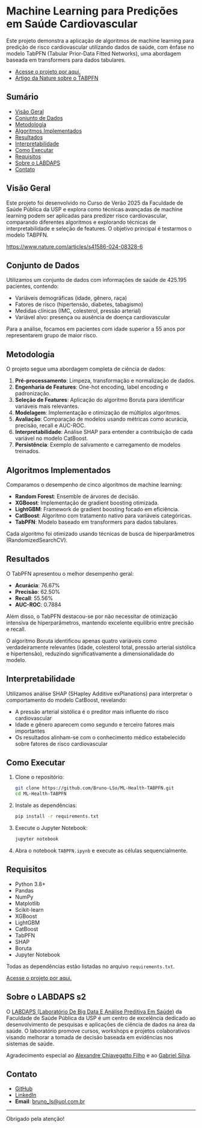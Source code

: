 # Machine Learning para Predições em Saúde Cardiovascular

Este projeto demonstra a aplicação de algoritmos de machine learning para predição de risco cardiovascular utilizando dados de saúde, com ênfase no modelo TabPFN (Tabular Prior-Data Fitted Networks), uma abordagem baseada em transformers para dados tabulares.

- [Acesse o projeto por aqui.](TABPFNHealth.ipynb)
- [Artigo da Nature sobre o TABPFN](https://www.nature.com/articles/s41586-024-08328-6)

## Sumário
- [Visão Geral](#visão-geral)
- [Conjunto de Dados](#conjunto-de-dados)
- [Metodologia](#metodologia)
- [Algoritmos Implementados](#algoritmos-implementados)
- [Resultados](#resultados)
- [Interpretabilidade](#interpretabilidade)
- [Como Executar](#como-executar)
- [Requisitos](#requisitos)
- [Sobre o LABDAPS](#sobre-o-labdaps-s2)
- [Contato](#contato)

## Visão Geral

Este projeto foi desenvolvido no Curso de Verão 2025 da Faculdade de Saúde Pública da USP e explora como técnicas avançadas de machine learning podem ser aplicadas para predizer risco cardiovascular, comparando diferentes algoritmos e explorando técnicas de interpretabilidade e seleção de features. O objetivo principal é testarmos o modelo TABPFN.

https://www.nature.com/articles/s41586-024-08328-6

## Conjunto de Dados

Utilizamos um conjunto de dados com informações de saúde de 425.195 pacientes, contendo:
- Variáveis demográficas (idade, gênero, raça)
- Fatores de risco (hipertensão, diabetes, tabagismo)
- Medidas clínicas (IMC, colesterol, pressão arterial)
- Variável alvo: presença ou ausência de doença cardiovascular

Para a análise, focamos em pacientes com idade superior a 55 anos por representarem grupo de maior risco.

## Metodologia

O projeto segue uma abordagem completa de ciência de dados:

1. **Pré-processamento**: Limpeza, transformação e normalização de dados.
2. **Engenharia de Features**: One-hot encoding, label encoding e padronização.
3. **Seleção de Features**: Aplicação do algoritmo Boruta para identificar variáveis mais relevantes.
4. **Modelagem**: Implementação e otimização de múltiplos algoritmos.
5. **Avaliação**: Comparação de modelos usando métricas como acurácia, precisão, recall e AUC-ROC.
6. **Interpretabilidade**: Análise SHAP para entender a contribuição de cada variável no modelo CatBoost.
7. **Persistência**: Exemplo de salvamento e carregamento de modelos treinados.

## Algoritmos Implementados

Comparamos o desempenho de cinco algoritmos de machine learning:

- **Random Forest**: Ensemble de árvores de decisão.
- **XGBoost**: Implementação de gradient boosting otimizada.
- **LightGBM**: Framework de gradient boosting focado em eficiência.
- **CatBoost**: Algoritmo com tratamento nativo para variáveis categóricas.
- **TabPFN**: Modelo baseado em transformers para dados tabulares.

Cada algoritmo foi otimizado usando técnicas de busca de hiperparâmetros (RandomizedSearchCV).

## Resultados

O TabPFN apresentou o melhor desempenho geral:
- **Acurácia**: 76.67%
- **Precisão**: 62.50% 
- **Recall**: 55.56%
- **AUC-ROC**: 0.7884

Além disso, o TabPFN destacou-se por não necessitar de otimização intensiva de hiperparâmetros, mantendo excelente equilíbrio entre precisão e recall.

O algoritmo Boruta identificou apenas quatro variáveis como verdadeiramente relevantes (idade, colesterol total, pressão arterial sistólica e hipertensão), reduzindo significativamente a dimensionalidade do modelo.

## Interpretabilidade

Utilizamos análise SHAP (SHapley Additive exPlanations) para interpretar o comportamento do modelo CatBoost, revelando:

- A pressão arterial sistólica é o preditor mais influente do risco cardiovascular
- Idade e gênero aparecem como segundo e terceiro fatores mais importantes
- Os resultados alinham-se com o conhecimento médico estabelecido sobre fatores de risco cardiovascular

## Como Executar

1. Clone o repositório:
   ```bash
   git clone https://github.com/Bruno-LSo/ML-Health-TABPFN.git
   cd ML-Health-TABPFN
   ```

2. Instale as dependências:
   ```bash
   pip install -r requirements.txt
   ```

3. Execute o Jupyter Notebook:
   ```bash
   jupyter notebook
   ```

4. Abra o notebook `TABPFN.ipynb` e execute as células sequencialmente.

## Requisitos

- Python 3.8+
- Pandas
- NumPy
- Matplotlib
- Scikit-learn
- XGBoost
- LightGBM
- CatBoost
- TabPFN
- SHAP
- Boruta
- Jupyter Notebook

Todas as dependências estão listadas no arquivo `requirements.txt`.

[Acesse o projeto por aqui.](TABPFNHealth.ipynb)

## Sobre o LABDAPS s2

O [LABDAPS (Laboratório De Big Data E Análise Preditiva Em Saúde)](http://www.fsp.usp.br/labdaps/) da Faculdade de Saúde Pública da USP é um centro de excelência dedicado ao desenvolvimento de pesquisas e aplicações de ciência de dados na área da saúde. O laboratório promove cursos, workshops e projetos colaborativos visando melhorar a tomada de decisão baseada em evidências nos sistemas de saúde.

Agradecimento especial ao [Alexandre Chiavegatto Filho](https://www.linkedin.com/in/alexandre-chiavegatto-filho/) e ao [Gabriel Silva](https://www.linkedin.com/in/gabriel-silva-4258b998/).


## Contato

- [GitHub](https://github.com/Bruno-LSo)
- [LinkedIn](https://www.linkedin.com/in/bruno-lima-ds)
- **Email**: bruno_ls@uol.com.br

---
Obrigado pela atenção!